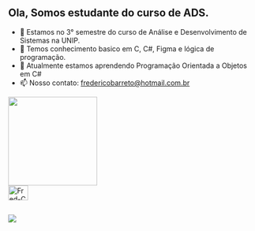 ## Ola, Somos estudante do curso de ADS. 

- 🔭 Estamos no 3° semestre do curso de Análise e Desenvolvimento de Sistemas na UNIP.
- 🌱 Temos conhecimento basico em C, C#, Figma e lógica de programação.
- 👯 Atualmente estamos aprendendo Programação Orientada a Objetos em C#
- 📫 Nosso contato: fredericobarreto@hotmail.com.br

<div>
  <a href="https://github.com/Fatal-System">
  <img height="180em" src="https://github-readme-stats.vercel.app/api?username=Fredeavatar&show_icons=true&theme=blue&include_all_commits=true&count_private=true"/>
  
</div>

<div>
  <img align="center" alt="Fred-C" height="30" width="40" src="https://cdn.jsdelivr.net/gh/devicons/devicon@latest/icons/c/c-original.svg" />
</div>

##

<div>
  <a href="https://www.instagram.com/fredericodellu_/" target="_blank"><img src="https://img.shields.io/badge/Instagram-E4405F?style=for-the-badge&logo=instagram&logoColor=white" target="_blank"></a>
</div>

